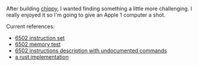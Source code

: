 After building [chippy](https://github.com/bradford-hamilton/chippy), I wanted finding something a little more challenging. I really enjoyed it so I'm going to give an Apple 1 computer a shot.

Current references:
- [6502 instruction set](https://www.masswerk.at/6502/6502_instruction_set.html)
- [6502 memory test](http://www.willegal.net/appleii/6502mem.htm)
- [6502 instructions description with undocumented commands](http://www.zimmers.net/anonftp/pub/cbm/documents/chipdata/64doc)
- [a rust implementation](https://github.com/alexander-akhmetov/mos6502)
